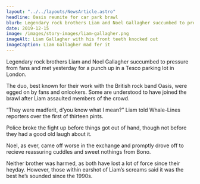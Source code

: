 ```yaml
---
layout: "../../layouts/NewsArticle.astro"
headline: Oasis reunite for car park brawl
blurb: Legendary rock brothers Liam and Noel Gallagher succumbed to pressure from fans and met yesterday for a punch up in a Tesco parking lot in London.
date: 2019-12-15
image: /images/story-images/liam-gallagher.png
imageAlt: Liam Gallagher with his front teeth knocked out
imageCaption: Liam Gallagher mad fer it
---
```


Legendary rock brothers Liam and Noel Gallagher succumbed to pressure from fans and met yesterday for a punch up in a Tesco parking lot in London.

The duo, best known for their work with the British rock band Oasis, were egged on by fans and onlookers. Some are understood to have joined the brawl after Liam assaulted members of the crowd.

“They were madferit, d’you know what I mean?” Liam told Whale-Lines reporters over the first of thirteen pints.

Police broke the fight up before things got out of hand, though not before they had a good old laugh about it.

Noel, as ever, came off worse in the exchange and promptly drove off to recieve reassuring cuddles and sweet nothings from Bono.

Neither brother was harmed, as both have lost a lot of force since their heyday. However, those within earshot of Liam’s screams said it was the best he’s sounded since the 1990s.
